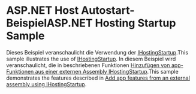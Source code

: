 # <a name="aspnet-hosting-startup-sample"></a><span data-ttu-id="9a97b-101">ASP.NET Host Autostart-Beispiel</span><span class="sxs-lookup"><span data-stu-id="9a97b-101">ASP.NET Hosting Startup Sample</span></span>

<span data-ttu-id="9a97b-102">Dieses Beispiel veranschaulicht die Verwendung der [IHostingStartup](https://docs.microsoft.com/dotnet/api/microsoft.aspnetcore.hosting.ihostingstartup).</span><span class="sxs-lookup"><span data-stu-id="9a97b-102">This sample illustrates the use of [IHostingStartup](https://docs.microsoft.com/dotnet/api/microsoft.aspnetcore.hosting.ihostingstartup).</span></span> <span data-ttu-id="9a97b-103">In diesem Beispiel wird veranschaulicht, die in beschriebenen Funktionen [Hinzufügen von app-Funktionen aus einer externen Assembly IHostingStartup](https://docs.microsoft.com/aspnet/core/hosting/ihostingstartup).</span><span class="sxs-lookup"><span data-stu-id="9a97b-103">This sample demonstrates the features described in [Add app features from an external assembly using IHostingStartup](https://docs.microsoft.com/aspnet/core/hosting/ihostingstartup).</span></span>
